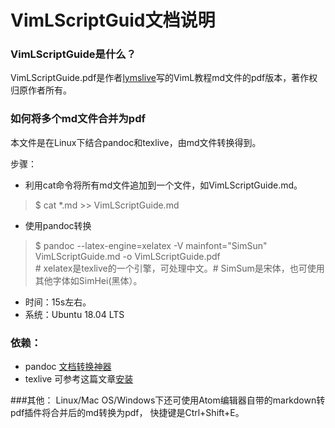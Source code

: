 # VimLScriptGuid文档说明

### VimLScriptGuide是什么？
VimLScriptGuide.pdf是作者[lymslive](https://github.com/lymslive/vimllearn)写的VimL教程md文件的pdf版本，著作权归原作者所有。

### 如何将多个md文件合并为pdf
本文件是在Linux下结合pandoc和texlive，由md文件转换得到。

步骤：
- 利用cat命令将所有md文件追加到一个文件，如VimLScriptGuide.md。  
 > $ cat *.md >> VimLScriptGuide.md 
- 使用pandoc转换  
 > $ pandoc --latex-engine=xelatex -V mainfont="SimSun" VimLScriptGuide.md -o VimLScriptGuide.pdf  
 > \# xelatex是texlive的一个引擎，可处理中文。\# SimSum是宋体，也可使用其他字体如SimHei(黑体）。
- 时间：15s左右。
- 系统：Ubuntu 18.04 LTS 

### 依赖：
- pandoc [文档转换神器](https://github.com/jgm/pandoc)
- texlive 可参考这篇文章[安装](https://blog.csdn.net/Shieber/article/details/93716448)

###其他：
Linux/Mac OS/Windows下还可使用Atom编辑器自带的markdown转pdf插件将合并后的md转换为pdf，
快捷键是Ctrl+Shift+E。
